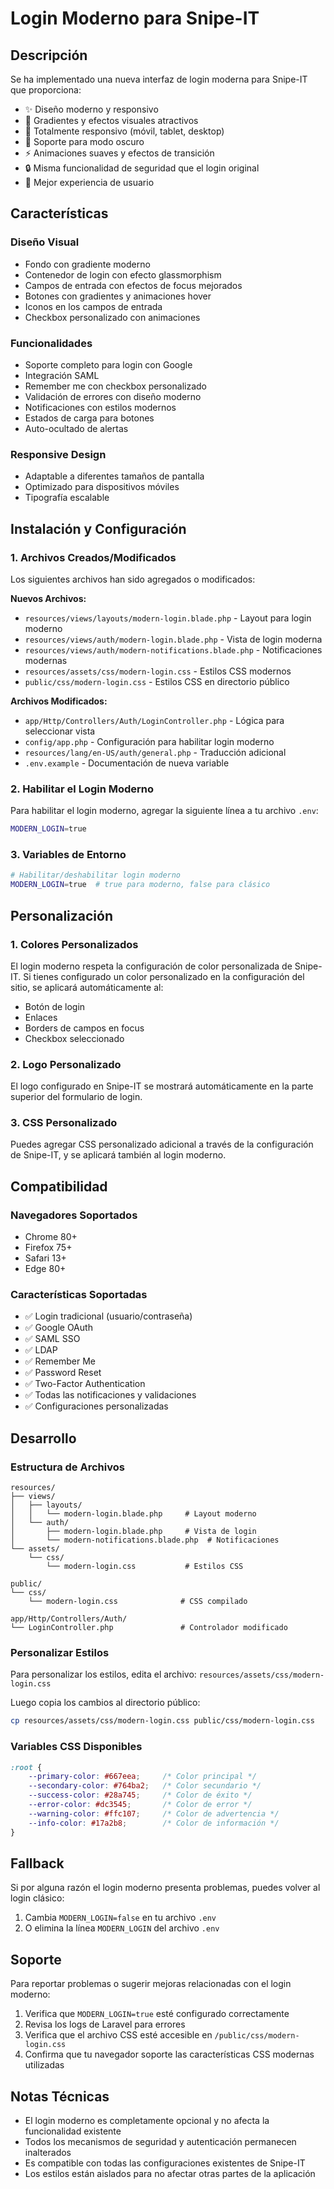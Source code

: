 # Login Moderno para Snipe-IT

## Descripción

Se ha implementado una nueva interfaz de login moderna para Snipe-IT que proporciona:

- ✨ Diseño moderno y responsivo
- 🎨 Gradientes y efectos visuales atractivos
- 📱 Totalmente responsivo (móvil, tablet, desktop)
- 🌙 Soporte para modo oscuro
- ⚡ Animaciones suaves y efectos de transición
- 🔒 Misma funcionalidad de seguridad que el login original
- 🎯 Mejor experiencia de usuario

## Características

### Diseño Visual
- Fondo con gradiente moderno
- Contenedor de login con efecto glassmorphism
- Campos de entrada con efectos de focus mejorados
- Botones con gradientes y animaciones hover
- Iconos en los campos de entrada
- Checkbox personalizado con animaciones

### Funcionalidades
- Soporte completo para login con Google
- Integración SAML
- Remember me con checkbox personalizado
- Validación de errores con diseño moderno
- Notificaciones con estilos modernos
- Estados de carga para botones
- Auto-ocultado de alertas

### Responsive Design
- Adaptable a diferentes tamaños de pantalla
- Optimizado para dispositivos móviles
- Tipografía escalable

## Instalación y Configuración

### 1. Archivos Creados/Modificados

Los siguientes archivos han sido agregados o modificados:

**Nuevos Archivos:**
- `resources/views/layouts/modern-login.blade.php` - Layout para login moderno
- `resources/views/auth/modern-login.blade.php` - Vista de login moderna  
- `resources/views/auth/modern-notifications.blade.php` - Notificaciones modernas
- `resources/assets/css/modern-login.css` - Estilos CSS modernos
- `public/css/modern-login.css` - Estilos CSS en directorio público

**Archivos Modificados:**
- `app/Http/Controllers/Auth/LoginController.php` - Lógica para seleccionar vista
- `config/app.php` - Configuración para habilitar login moderno
- `resources/lang/en-US/auth/general.php` - Traducción adicional
- `.env.example` - Documentación de nueva variable

### 2. Habilitar el Login Moderno

Para habilitar el login moderno, agregar la siguiente línea a tu archivo `.env`:

```bash
MODERN_LOGIN=true
```

### 3. Variables de Entorno

```bash
# Habilitar/deshabilitar login moderno
MODERN_LOGIN=true  # true para moderno, false para clásico
```

## Personalización

### 1. Colores Personalizados

El login moderno respeta la configuración de color personalizada de Snipe-IT. Si tienes configurado un color personalizado en la configuración del sitio, se aplicará automáticamente al:

- Botón de login
- Enlaces
- Borders de campos en focus
- Checkbox seleccionado

### 2. Logo Personalizado

El logo configurado en Snipe-IT se mostrará automáticamente en la parte superior del formulario de login.

### 3. CSS Personalizado

Puedes agregar CSS personalizado adicional a través de la configuración de Snipe-IT, y se aplicará también al login moderno.

## Compatibilidad

### Navegadores Soportados
- Chrome 80+
- Firefox 75+
- Safari 13+
- Edge 80+

### Características Soportadas
- ✅ Login tradicional (usuario/contraseña)
- ✅ Google OAuth
- ✅ SAML SSO
- ✅ LDAP
- ✅ Remember Me
- ✅ Password Reset
- ✅ Two-Factor Authentication
- ✅ Todas las notificaciones y validaciones
- ✅ Configuraciones personalizadas

## Desarrollo

### Estructura de Archivos

```
resources/
├── views/
│   ├── layouts/
│   │   └── modern-login.blade.php     # Layout moderno
│   └── auth/
│       ├── modern-login.blade.php     # Vista de login
│       └── modern-notifications.blade.php  # Notificaciones
└── assets/
    └── css/
        └── modern-login.css           # Estilos CSS

public/
└── css/
    └── modern-login.css              # CSS compilado

app/Http/Controllers/Auth/
└── LoginController.php               # Controlador modificado
```

### Personalizar Estilos

Para personalizar los estilos, edita el archivo:
`resources/assets/css/modern-login.css`

Luego copia los cambios al directorio público:
```bash
cp resources/assets/css/modern-login.css public/css/modern-login.css
```

### Variables CSS Disponibles

```css
:root {
    --primary-color: #667eea;     /* Color principal */
    --secondary-color: #764ba2;   /* Color secundario */
    --success-color: #28a745;     /* Color de éxito */
    --error-color: #dc3545;       /* Color de error */
    --warning-color: #ffc107;     /* Color de advertencia */
    --info-color: #17a2b8;        /* Color de información */
}
```

## Fallback

Si por alguna razón el login moderno presenta problemas, puedes volver al login clásico:

1. Cambia `MODERN_LOGIN=false` en tu archivo `.env`
2. O elimina la línea `MODERN_LOGIN` del archivo `.env`

## Soporte

Para reportar problemas o sugerir mejoras relacionadas con el login moderno:

1. Verifica que `MODERN_LOGIN=true` esté configurado correctamente
2. Revisa los logs de Laravel para errores
3. Verifica que el archivo CSS esté accesible en `/public/css/modern-login.css`
4. Confirma que tu navegador soporte las características CSS modernas utilizadas

## Notas Técnicas

- El login moderno es completamente opcional y no afecta la funcionalidad existente
- Todos los mecanismos de seguridad y autenticación permanecen inalterados
- Es compatible con todas las configuraciones existentes de Snipe-IT
- Los estilos están aislados para no afectar otras partes de la aplicación
